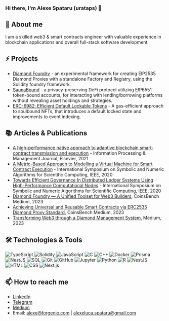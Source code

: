 ### Hi there, I'm Alexe Spataru (urataps) 👋

## 💬 About me
I am a skilled web3 & smart contracts engineer with valuable experience in blockchain applications and overall full-stack software development.

## ⚡ Projects

- [Diamond Foundry](https://github.com/Forgenie/diamond-foundry) - an experimental framework for creating EIP2535 Diamond Proxies with a standalone Factory and Registry, using the Solidity foundry framework.
- [SaunaBound](https://devfolio.co/projects/saunabound-steaming-ahead-5b14) - a privacy-preserving DeFi protocol utilizing EIP6551 token-bound accounts, for interacting with lending/borrowing platforms without revealing asset holdings and strategies. 
- [ERC-6982: Efficient Default Lockable Tokens](https://eips.ethereum.org/EIPS/eip-6982) - A gas-efficient approach to soulbound NFTs, that introduces a default locked state and improvements to event indexing. 

## 📚 Articles & Publications

- [A high-performance native approach to adaptive blockchain smart-contract transmission and execution](https://www.sciencedirect.com/science/article/abs/pii/S0306457321000649) - Information Processing & Management Journal, Elsevier, 2021
- [A Metric-Based Approach to Modelling a Virtual Machine for Smart Contract Execution](https://ieeexplore.ieee.org/abstract/document/9357113) - International Symposium on Symbolic and Numeric Algorithms for Scientific Computing, IEEE, 2020
- [Towards Efficient Governance In Distributed Ledger Systems Using High-Performance Computational Nodes](https://ieeexplore.ieee.org/abstract/document/9357076) - International Symposium on Symbolic and Numeric Algorithms for Scientific Computing, IEEE, 2020
- [Diamond Foundry — A Unified Toolset for Web3 Builders](https://coinsbench.com/diamond-foundry-a-unified-toolset-for-web3-builders-d4073b6671ea), CoinsBench Medium, 2023
- [Achieving Universal and Reusable Smart Contracts via ERC2535 Diamond Proxy Standard](https://coinsbench.com/achieving-universal-and-reusable-smart-contracts-via-erc2535-diamond-proxy-standard-ba4c9f5ac5bc), CoinsBench Medium, 2023
- [Transforming Web3 through a Diamond Management System](https://medium.com/@urataps/transforming-web3-through-a-diamond-management-system-d2efa560ea7f), Medium, 2023

## 🛠️ Technologies & Tools
![TypeScript](https://img.shields.io/badge/-TypeScript-007ACC?style=flat-square&logo=TypeScript&logoColor=white)
![Solidity](https://img.shields.io/badge/-Solidity-363636?style=flat-square&logo=Solidity&logoColor=white)
![JavaScript](https://img.shields.io/badge/-JavaScript-F7DF1E?style=flat-square&logo=JavaScript&logoColor=black)
![C](https://img.shields.io/badge/-C-00599C?style=flat-square&logo=C&logoColor=white)
![C++](https://img.shields.io/badge/-C++-00599C?style=flat-square&logo=C%2B%2B&logoColor=white)
![Docker](https://img.shields.io/badge/-Docker-2496ED?style=flat-square&logo=Docker&logoColor=white)
![Prisma](https://img.shields.io/badge/-Prisma-2D3748?style=flat-square&logo=Prisma&logoColor=white)
![NestJS](https://img.shields.io/badge/-NestJS-E0234E?style=flat-square&logo=NestJS&logoColor=white)
![SQL](https://img.shields.io/badge/-SQL-4479A1?style=flat-square&logo=MySQL&logoColor=white)
![Git](https://img.shields.io/badge/-Git-F05032?style=flat-square&logo=Git&logoColor=white)
![GitHub](https://img.shields.io/badge/-GitHub-181717?style=flat-square&logo=GitHub&logoColor=white)
![Jupyter](https://img.shields.io/badge/-Jupyter-F37626?style=flat-square&logo=Jupyter&logoColor=white)
![Python](https://img.shields.io/badge/-Python-3776AB?style=flat-square&logo=Python&logoColor=white)
![R](https://img.shields.io/badge/-R-276DC3?style=flat-square&logo=R&logoColor=white)
![NestJS](https://img.shields.io/badge/-NestJS-E0234E?style=flat-square&logo=NestJS&logoColor=white)
![HTML](https://img.shields.io/badge/-HTML-E34F26?style=flat-square&logo=HTML5&logo)
![CSS](https://img.shields.io/badge/-CSS-1572B6?style=flat-square&logo=CSS3&logoColor=white)
![Next.js](https://img.shields.io/badge/-Next.js-000000?style=flat-square&logo=Next.js&logoColor=white)

## 📫 How to reach me

- [LinkedIn](https://www.linkedin.com/in/alexe-luca-spataru-40b52b146/)
- [Telegram](https://t.me/urataps)
- [Medium](https://medium.com/@urataps)
- Email: alexe@forgenie.com | alexeluca.spataru@gmail.com 

<!--
**urataps/urataps** is a ✨ _special_ ✨ repository because its `README.md` (this file) appears on your GitHub profile.

Here are some ideas to get you started:

- 🔭 I’m currently working on ...
- 🌱 I’m currently learning ...
- 👯 I’m looking to collaborate on ...
- 🤔 I’m looking for help with ...
- 💬 Ask me about ...
- 📫 How to reach me: ...
- 😄 Pronouns: ...
- ⚡ Fun fact: ...
-->
